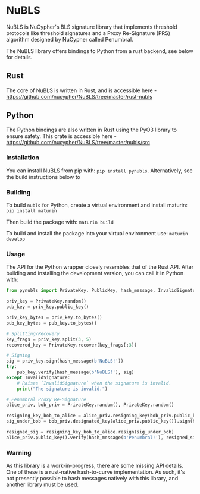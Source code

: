 # NuBLS
NuBLS is NuCypher's BLS signature library that implements threshold protocols
like threshold signatures and a Proxy Re-Signature (PRS) algorithm designed
by NuCypher called Penumbral.

The NuBLS library offers bindings to Python from a rust backend, see below for
details.

## Rust
The core of NuBLS is written in Rust, and is accessible here - https://github.com/nucypher/NuBLS/tree/master/rust-nubls

## Python
The Python bindings are also written in Rust using the PyO3 library to ensure
safety. This crate is accessible here - https://github.com/nucypher/NuBLS/tree/master/nubls/src

### Installation
You can install NuBLS from pip with: `pip install pynubls`. Alternatively, see
the build instructions below to 

### Building
To build `nubls` for Python, create a virtual environment and install maturin:
`pip install maturin`

Then build the package with:
`maturin build`

To build and install the package into your virtual environment use:
`maturin develop`

### Usage
The API for the Python wrapper closely resembles that of the Rust API. After
building and installing the development version, you can call it in Python with:
```python
from pynubls import PrivateKey, PublicKey, hash_message, InvalidSignature

priv_key = PrivateKey.random()
pub_key = priv_key.public_key()

priv_key_bytes = priv_key.to_bytes()
pub_key_bytes = pub_key.to_bytes()

# Splitting/Recovery
key_frags = priv_key.split(3, 5)
recovered_key = PrivateKey.recover(key_frags[:3])

# Signing
sig = priv_key.sign(hash_message(b'NuBLS!'))
try:
    pub_key.verify(hash_message(b'NuBLS!'), sig)
except InvalidSignature:
    # Raises `InvalidSignature` when the signature is invalid.
    print("The signature is invalid.")

# Penumbral Proxy Re-Signature
alice_priv, bob_priv = PrivateKey.random(), PrivateKey.random()

resigning_key_bob_to_alice = alice_priv.resigning_key(bob_priv.public_key())
sig_under_bob = bob_priv.designated_key(alice_priv.public_key()).sign(hash_message(b'Penumbral!'))

resigned_sig = resigning_key_bob_to_alice.resign(sig_under_bob)
alice_priv.public_key().verify(hash_message(b'Penumbral!'), resigned_sig)
```

### Warning
As this library is a work-in-progress, there are some missing API details.
One of these is a rust-native hash-to-curve implementation. As such, it's not
presently possible to hash messages natively with this library, and another
library must be used.
